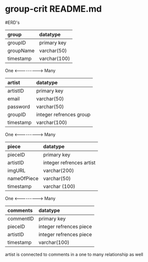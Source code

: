 # group-crit README.md


#ERD's

| group | datatype |
| :------------- | :-------------|
| groupID        | primary key   |
| groupName      | varchar(50)   |
| timestamp    |  varchar(100) |

One <---------> Many

| artist | datatype |
| :------------- | :-------------|
| artistID     | primary key   |
| email      | varchar(50)   |
| password   | varchar(50) |
| groupID    | integer refrences group  |
| timestamp    |  varchar(100) |

One <---------> Many

| piece | datatype |
| :------------- | :-------------|
| pieceID     | primary key   |
| artistID      | integer refrences artist   |
| imgURL   | varchar(200) |
| nameOfPiece    | varchar(50)  |
|timestamp | varchar (100)

One <---------> Many

| comments | datatype |
| :------------- | :-------------|
| commentID     | primary key   |
| pieceID      | integer refrences piece   |
| artistID   | integer refrences piece |
| timestamp    |  varchar(100) |

artist is connected to comments in a one to many relationship as well
